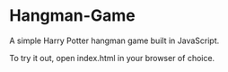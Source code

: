 # Hangman-Game

A simple Harry Potter hangman game built in JavaScript. 

To try it out, open index.html in your browser of choice.
